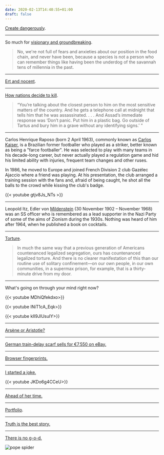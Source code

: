 ```yaml
---
date: 2020-02-13T14:40:55+01:00
draft: false
---
```


[Create dangerously](https://www.brainpickings.org/2018/05/02/albert-camus-create-dangerously/).

---

So much for [visionary and groundbreaking](https://www.newenglishreview.org/C_R_Hallpike/A_Response_to_Yuval_Harari's_'Sapiens:_A_Brief_History_of_Humankind'/).

> No, we're not full of fears and anxieties about our position in the food chain, and never have been, because a species is not a person who can remember things like having been the underdog of the savannah tens of millennia in the past.

--- 

[Ert and nocent](https://en.wikipedia.org/wiki/Unpaired_word).

---

[How nations decide to kill](https://www.newyorker.com/magazine/2020/02/10/qassem-suleimani-and-how-nations-decide-to-kill).

> “You’re talking about the closest person to him on the most sensitive matters of the country. And he gets a telephone call at midnight that tells him that he was assassinated. . . . And Assad’s immediate response was ‘Don’t panic. Put him in a plastic bag. Go outside of Tartus and bury him in a grave without any identifying signs.’ ”

---

Carlos Henrique Raposo (born 2 April 1963), commonly known as [Carlos Kaiser](https://en.wikipedia.org/wiki/Carlos_Kaiser_(footballer)), is a Brazilian former footballer who played as a striker, better known as being a "farce footballer". He was selected to play with many teams in his decade-long career, but never actually played a regulation game and hid his limited ability with injuries, frequent team changes and other ruses.

In 1986, he moved to Europe and joined French Division 2 club Gazélec Ajaccio where a friend was playing. At his presentation, the club arranged a training session with the fans and, afraid of being caught, he shot all the balls to the crowd while kissing the club's badge. 

{{< youtube gtjv8Js_NTs >}}

---

Leopold Itz, Edler von [Mildenstein](https://en.wikipedia.org/wiki/Leopold_von_Mildenstein) (30 November 1902 – November 1968) was an SS officer who is remembered as a lead supporter in the Nazi Party of some of the aims of Zionism during the 1930s. Nothing was heard of him after 1964, when he published a book on cocktails.

---

[Torture](https://www.newyorker.com/magazine/2009/03/30/hellhole).

> In much the same way that a previous generation of Americans countenanced legalized segregation, ours has countenanced legalized torture. And there is no clearer manifestation of this than our routine use of solitary confinement—on our own people, in our own communities, in a supermax prison, for example, that is a thirty-minute drive from my door.

---

What's going on through your mind right now?

{{< youtube MDhiQfekdxo>}}

{{< youtube INiT1cA_Eqk>}}

{{< youtube kII9JlUsuIY>}}

--- 

[Arsène or Aristotle?](https://www.bbc.co.uk/programmes/articles/wh4mrVD7d6tfdzlkdXJN7h/arsene-or-aristotle)

---

[German train-delay scarf sells for €7,550 on eBay.](https://www.theguardian.com/world/2019/jan/14/german-train-delay-scarf-ebay-commute)

---

[Browser fingerprints.](https://medium.com/slido-dev-blog/we-collected-500-000-browser-fingerprints-here-is-what-we-found-82c319464dc9)

---

[I started a joke.](https://lucumr.pocoo.org/2010/4/3/april-1st-post-mortem/)

{{< youtube JKDo6g4CCeU>}}

---

[Ahead of her time.](https://www.theguardian.com/film/2019/oct/04/giant-cookies-and-911-the-woman-who-recorded-the-news-24-hours-a-day)

---

[Portfolio](http://varianceexplained.org/r/start-blog/).

---

[Truth is the best story.](https://www.theguardian.com/books/2019/oct/23/truth-is-the-best-story-inside-gene-weingartens-extraordinary-new-book)

---

[There is no g-o-d.](https://www.theguardian.com/artanddesign/gallery/2019/oct/23/down-with-god-how-the-soviet-union-took-on-religion-in-pictures)

![pope spider](/pope-spider.jpg)
